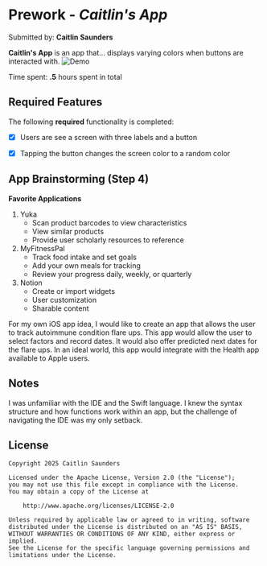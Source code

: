 # Prework - *Caitlin's App*

Submitted by: **Caitlin Saunders**

**Caitlin's App** is an app that... displays varying colors when buttons are interacted with. 
![Demo](https://i.imgur.com/pcA3fpS.gif)

Time spent: **.5** hours spent in total

## Required Features

The following **required** functionality is completed:

- [x] Users are see a screen with three labels and a button
- [x] Tapping the button changes the screen color to a random color
 

## App Brainstorming (Step 4)

**Favorite Applications**
1. Yuka
    - Scan product barcodes to view characteristics
    - View similar products 
    - Provide user scholarly resources to reference
2. MyFitnessPal
    - Track food intake and set goals
    - Add your own meals for tracking
    - Review your progress daily, weekly, or quarterly
3. Notion
    - Create or import widgets
    - User customization
    - Sharable content 
    
For my own iOS app idea, I would like to create an app that allows the user to track autoimmune condition flare ups. This app would allow the user to select factors and record dates. It would also offer predicted next dates for the flare ups. In an ideal world, this app would integrate with the Health app available to Apple users.

## Notes

I was unfamiliar with the IDE and the Swift language. I knew the syntax structure and how functions work within an app, but the challenge of navigating the IDE was my only setback. 

## License

    Copyright 2025 Caitlin Saunders

    Licensed under the Apache License, Version 2.0 (the "License");
    you may not use this file except in compliance with the License.
    You may obtain a copy of the License at

        http://www.apache.org/licenses/LICENSE-2.0

    Unless required by applicable law or agreed to in writing, software
    distributed under the License is distributed on an "AS IS" BASIS,
    WITHOUT WARRANTIES OR CONDITIONS OF ANY KIND, either express or implied.
    See the License for the specific language governing permissions and
    limitations under the License. 
